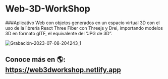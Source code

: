﻿# Web-3D-WorkShop
 
###Aplicativo Web con objetos generados en un espacio virtual 3D con el uso de la lìbrería React Three Fiber con Threejs y Drei, importando modelos 3D en formato glTF, el equivalente del “JPG de 3D”.

![Grabación-2023-07-08-204243_1](https://github.com/LIZGRICAS/Web-3D-WorkShop/assets/102168375/e3ad506a-fd63-4fdb-bfd5-e20f57e67c35)


## Conoce más en  🌎: <a href="[https://github.com/sponsors/M0nica](https://web3dworkshop.netlify.app/)">https://web3dworkshop.netlify.app</a>
